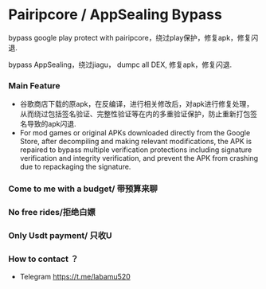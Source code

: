 # Pairipcore / AppSealing Bypass

bypass google play protect with pairipcore，绕过play保护，修复apk，修复闪退. 

bypass AppSealing，绕过jiagu， dumpc all DEX, 修复apk，修复闪退.

### Main Feature

* 谷歌商店下载的原apk，在反编译，进行相关修改后，对apk进行修复处理，从而绕过包括签名验证、完整性验证等在内的多重验证保护，防止重新打包签名导致的apk闪退.  
* For mod games or original APKs downloaded directly from the Google Store, after decompiling and making relevant modifications, the APK is repaired to bypass multiple verification protections including signature verification and integrity verification, and prevent the APK from crashing due to repackaging the signature.

### Come to me with a budget/ 带预算来聊
### No free rides/拒绝白嫖 

### Only Usdt payment/ 只收U

### How to contact ？

* Telegram https://t.me/labamu520
